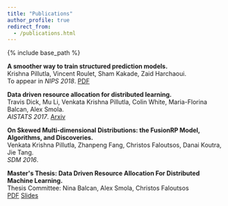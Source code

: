 ```yaml
---
title: "Publications"
author_profile: true
redirect_from: 
  - /publications.html
---
```


{% include base_path %}



<!-- Leave two spaces at the end -->

**A smoother way to train structured prediction models.**  
Krishna Pillutla, Vincent Roulet, Sham Kakade, Zaid Harchaoui.  
To appear in *NIPS 2018*.
[PDF](/papers/2018_nips_smoother.pdf)

**Data driven resource allocation for distributed learning.**  
Travis Dick, Mu Li, Venkata Krishna Pillutla, Colin White, Maria-Florina Balcan, Alex Smola.  
*AISTATS 2017*.
[Arxiv](http://arxiv.org/abs/1512.04848)  


**On Skewed Multi-dimensional Distributions: the FusionRP Model, Algorithms, and Discoveries.**  
Venkata Krishna Pillutla, Zhanpeng Fang, Christos Faloutsos, Danai Koutra, Jie Tang.  
*SDM 2016*.


**Master's Thesis: Data Driven Resource Allocation For Distributed Machine Learning.**                 
Thesis Committee: Nina Balcan, Alex Smola, Christos Faloutsos  
     [PDF](/papers/mthesis.pdf) [Slides](/papers/mthesis_presentation.pdf)


<!-- The [DBLP](http://dblp.uni-trier.de/pers/hd/p/Pillutla:Venkata_Krishna) listing provides a comprehensive list of my publications. -->
